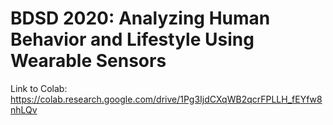 # BDSD 2020: Analyzing Human Behavior and Lifestyle Using Wearable Sensors 

Link to Colab: https://colab.research.google.com/drive/1Pg3IjdCXqWB2qcrFPLLH_fEYfw8nhLQv
